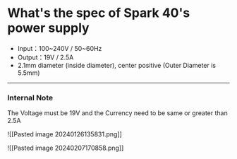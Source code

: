 # What's the spec of Spark 40's power supply  
-   Input：100~240V / 50~60Hz
-   Output：19V / 2.5A 
-   2.1mm diameter (inside diameter), center positive
	(Outer Diameter is 5.5mm)

---
### Internal Note

 The Voltage must be 19V and the Currency need to be same or greater than 2.5A
 
![[Pasted image 20240126135831.png]]

![[Pasted image 20240207170858.png]]

